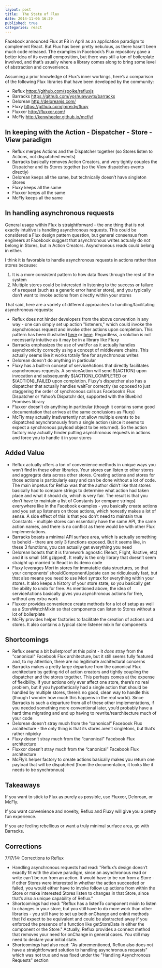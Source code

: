 ```yaml
---
layout: post
title:  The State of Flux
date: 2014-11-06 16:29
published: true
categories: react
---
```

Facebook announced Flux at F8 in April as an application paradigm to complement React. But Flux has been pretty nebulous, as there hasn’t been much code released. The examples in Facebook’s Flux repository gave a better idea of its overall composition, but there was still a ton of boilerplate involved, and that’s usually where a library comes along to bring some level of abstraction and convenience.

Assuming a prior knowledge of Flux’s inner workings, here’s a comparison of the following Flux libraries that have been developed by the community:

- Reflux https://github.com/spoike/refluxjs
- Barracks https://github.com/yoshuawuyts/barracks
- Delorean http://deloreanjs.com/
- Fluxy https://github.com/jmreidy/fluxy
- Fluxxor http://fluxxor.com/
- McFly http://kenwheeler.github.io/mcfly/

## In keeping with the Action - Dispatcher - Store - View paradigm

- Reflux merges Actions and the Dispatcher together (so Stores listen to Actions, not dispatched events)
- Barracks basically removes Action Creators, and very tightly couples the Dispatcher and its Stores together (so the View dispatches events directly)
- Delorean keeps all the same, but technically doesn’t have singleton Stores
- Fluxy keeps all the same
- Fluxxor keeps all the same
- McFly keeps all the same

## In handling asynchronous requests

General usage within Flux is straightforward - the one thing that is not exactly intuitive is handling asynchronous requests. This could be considered a Flux design pattern question, but general consensus from engineers at Facebook suggest that asynchronous writes actually do not belong in Stores, but in Action Creators. Asynchronous reads could belong in either.

I think it is favorable to handle asynchronous requests in actions rather than stores because:

1. It is a more consistent pattern to how data flows through the rest of the system
2. Multiple stores could be interested in listening to the success or failure of a request (such as a generic error handler store), and you typically don’t want to invoke actions from directly within your stores

That said, here are a variety of different approaches to handling/facilitating asynchronous requests:

- Reflux does not hinder developers from the above convention in any way - one can simply set up action "listeners," which could invoke the asynchronous request and invoke other actions upon completion. This pattern has been illustrated [here](https://github.com/WRidder/react-spa/blob/master/src/actions/resourceActions.js#L24-L51) or [here](https://gist.github.com/simenbrekken/de69d3ce27ea5934c8b2). Regardless, a solution is not necessarily intuitive as it may be in a library like Fluxy
- Barracks emphasizes the use of waitFor as it actually handles asynchronicity correctly using a concept of middleware chains. This actually seems like it works totally fine for asynchronous writes
- Delorean doesn’t do anything in particular
- Fluxy has a built-in concept of serviceActions that directly facilitates asynchronous requests. A serviceAction will send ${ACTION} upon invocation and subsequently ${ACTION}_COMPLETED or ${ACTION}_FAILED upon completion. Fluxy's dispatcher also has a dispatcher that actually handles waitFor correctly (as opposed to just staggering the order of synchronous calls as Facebook’s Flux Dispatcher or Yahoo’s Dispatchr do), supported with the Bluebird Promises library
- Fluxxor doesn’t do anything in particular (though it contains some good documentation that arrives at the same conclusions as Fluxy)
- McFly may actually inadvertently not allow multiple events to be dispatched asynchronously from a single action (since it seems to expect a synchronous payload object to be returned). So the action factory may actually hinder putting asynchronous requests in actions and force you to handle it in your stores

## Added Value

- Reflux actually offers a ton of convenience methods in unique ways you won’t find in these other libraries. Your stores can listen to other stores and aggregate data across other stores. Creating actions and stores for those actions is particularly easy and can be done without a lot of code. The main impetus for Reflux was that the author didn’t like that stores basically had to compare strings to determine what action had taken place and what it should do, which is very fair. The result is that you don’t have to maintain a list of Constants (or compare strings) everywhere like in the Facebook examples - you basically create actions and you set up listeners on those actions, which honestly makes a lot of sense. A side effect of this is that you don't need to maintain true Constants - multiple stores can essentially have the same API, the same action names, and there is no conflict as there would be with other Flux implementations.
- Barracks boasts a minimal API surface area, which is actually something to behold - there are only 3 functions exposed. But it seems like, in these 3 functions, you can actually get everything you need
- Delorean boasts that it is framework agnostic (React, Flight, Ractive, etc) and it is small (4K gzipped). It really is the only library that doesn’t seem straight up married to React in its demo code
- Fluxy leverages Mori in stores for immutable data structures, so that your components’ shouldComponentUpdate can be ridiculously fast, but that also means you need to use Mori syntax for everything within your stores. It also keeps a history of your store state, so you basically get the ability to undo for free. As mentioned above, the idea of serviceActions basically gives you asynchronous actions for free, without any extra work
- Fluxxor provides convenience create methods for a lot of setup as well as a StoreWatchMixin so that components can listen to Stores without a lot of boilerplate
- McFly provides helper factories to facilitate the creation of actions and stores. It also contains a typical store listener mixin for components

## Shortcomings

- Reflux seems a bit bulletproof at this point - it *does* stray from the "canonical" Facebook Flux architecture, but it still seems fully featured and, to my attention, there are no legitimate architectural concerns
- Barracks makes a pretty large departure from the canonical Flux architecture by getting rid of action creators and tightly coupling the dispatcher and the stores together. This perhaps comes at the expense of flexibility. If your actions only ever affect one store, there’s no real problem, but if you hypothetically had a single action that should be handled by multiple stores, there’s no good, clean way to handle this (though I wonder how much this happens in the real world). Since Barracks is such a departure from all of these other implementations, if you needed something more conventional later, you’d probably have a hard time migrating and end up having to rewrite/rearchitecture much of your code
- Delorean doesn’t stray much from the “canonical” Facebook Flux architecture - the only thing is that its stores aren’t singletons, but that’s rather nitpicky
- Fluxy doesn’t stray much from the “canonical” Facebook Flux architecture
- Fluxxor doesn’t stray much from the “canonical” Facebook Flux architecture
- McFly’s helper factory to create actions basically makes you return one payload that will be dispatched (from the documentation, it looks like it needs to be synchronous)

## Takeaways

If you want to stick to Flux as purely as possible, use Fluxxor, Delorean, or McFly.

If you want convenience and novelty, Reflux and Fluxy will give you a pretty fun experience.

If you are feeling rebellious or want a truly minimal surface area, go with Barracks.

## Corrections

7/17/14: Corrections to Reflux

- Handling asynchronous requests had read: "Reflux’s design doesn’t exactly fit with the above paradigm, since an asynchronous read or write can’t be run from an action. It would have to be run from a Store - if other Stores were interested in whether the action succeeded or failed, you would either have to invoke follow up actions from within the Store or make interested Stores listen to changes in that Store, since that’s also a unique capability of Reflux."
- Shortcomings had read: "Reflux has a listenTo component mixin to listen to changes in your store, but you still have to do more work than other libraries - you still have to set up both onChange and onInit methods that I’d expect to be equivalent and could be abstracted away if you enforced the presence of a function like getStoreData in either the component or the Store." Actually, Reflux provides a connect method that removes your need for onChange in general cases. You still may need to declare your initial state.
- Shortcomings had also read: "As aforementioned, Reflux also does not have a straightforward solution to handling asynchronous requests" which was not true and was fixed under the "Handling Asynchronous Requests" section